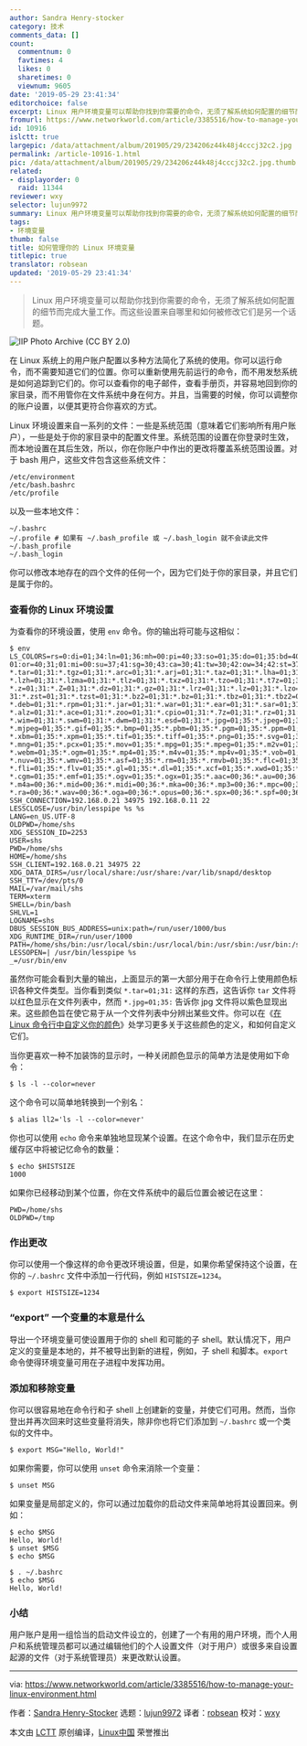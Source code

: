 ```yaml
---
author: Sandra Henry-stocker
category: 技术
comments_data: []
count:
  commentnum: 0
  favtimes: 4
  likes: 0
  sharetimes: 0
  viewnum: 9605
date: '2019-05-29 23:41:34'
editorchoice: false
excerpt: Linux 用户环境变量可以帮助你找到你需要的命令，无须了解系统如何配置的细节而完成大量工作。而这些设置来自哪里和如何被修改它们是另一个话题。
fromurl: https://www.networkworld.com/article/3385516/how-to-manage-your-linux-environment.html
id: 10916
islctt: true
largepic: /data/attachment/album/201905/29/234206z44k48j4cccj32c2.jpg
permalink: /article-10916-1.html
pic: /data/attachment/album/201905/29/234206z44k48j4cccj32c2.jpg.thumb.jpg
related:
- displayorder: 0
  raid: 11344
reviewer: wxy
selector: lujun9972
summary: Linux 用户环境变量可以帮助你找到你需要的命令，无须了解系统如何配置的细节而完成大量工作。而这些设置来自哪里和如何被修改它们是另一个话题。
tags:
- 环境变量
thumb: false
title: 如何管理你的 Linux 环境变量
titlepic: true
translator: robsean
updated: '2019-05-29 23:41:34'
---
```



> 
> Linux 用户环境变量可以帮助你找到你需要的命令，无须了解系统如何配置的细节而完成大量工作。而这些设置来自哪里和如何被修改它们是另一个话题。
> 
> 
> 


![IIP Photo Archive \(CC BY 2.0\)](/data/attachment/album/201905/29/234206z44k48j4cccj32c2.jpg)


在 Linux 系统上的用户账户配置以多种方法简化了系统的使用。你可以运行命令，而不需要知道它们的位置。你可以重新使用先前运行的命令，而不用发愁系统是如何追踪到它们的。你可以查看你的电子邮件，查看手册页，并容易地回到你的家目录，而不用管你在文件系统中身在何方。并且，当需要的时候，你可以调整你的账户设置，以便其更符合你喜欢的方式。


Linux 环境设置来自一系列的文件：一些是系统范围（意味着它们影响所有用户账户），一些是处于你的家目录中的配置文件里。系统范围的设置在你登录时生效，而本地设置在其后生效，所以，你在你账户中作出的更改将覆盖系统范围设置。对于 bash 用户，这些文件包含这些系统文件：



```
/etc/environment
/etc/bash.bashrc
/etc/profile
```

以及一些本地文件：



```
~/.bashrc
~/.profile # 如果有 ~/.bash_profile 或 ~/.bash_login 就不会读此文件
~/.bash_profile
~/.bash_login
```

你可以修改本地存在的四个文件的任何一个，因为它们处于你的家目录，并且它们是属于你的。


### 查看你的 Linux 环境设置


为查看你的环境设置，使用 `env` 命令。你的输出将可能与这相似：



```
$ env
LS_COLORS=rs=0:di=01;34:ln=01;36:mh=00:pi=40;33:so=01;35:do=01;35:bd=40;33;01:cd=40;33;
01:or=40;31;01:mi=00:su=37;41:sg=30;43:ca=30;41:tw=30;42:ow=34;42:st=37;44:ex=01;32:
*.tar=01;31:*.tgz=01;31:*.arc=01;31:*.arj=01;31:*.taz=01;31:*.lha=01;31:*.lz4=01;31:
*.lzh=01;31:*.lzma=01;31:*.tlz=01;31:*.txz=01;31:*.tzo=01;31:*.t7z=01;31:*.zip=01;31:
*.z=01;31:*.Z=01;31:*.dz=01;31:*.gz=01;31:*.lrz=01;31:*.lz=01;31:*.lzo=01;31:*.xz=01;
31:*.zst=01;31:*.tzst=01;31:*.bz2=01;31:*.bz=01;31:*.tbz=01;31:*.tbz2=01;31:*.tz=01;31:
*.deb=01;31:*.rpm=01;31:*.jar=01;31:*.war=01;31:*.ear=01;31:*.sar=01;31:*.rar=01;31:
*.alz=01;31:*.ace=01;31:*.zoo=01;31:*.cpio=01;31:*.7z=01;31:*.rz=01;31:*.cab=01;31:
*.wim=01;31:*.swm=01;31:*.dwm=01;31:*.esd=01;31:*.jpg=01;35:*.jpeg=01;35:*.mjpg=01;35:
*.mjpeg=01;35:*.gif=01;35:*.bmp=01;35:*.pbm=01;35:*.pgm=01;35:*.ppm=01;35:*.tga=01;35:
*.xbm=01;35:*.xpm=01;35:*.tif=01;35:*.tiff=01;35:*.png=01;35:*.svg=01;35:*.svgz=01;35:
*.mng=01;35:*.pcx=01;35:*.mov=01;35:*.mpg=01;35:*.mpeg=01;35:*.m2v=01;35:*.mkv=01;35:
*.webm=01;35:*.ogm=01;35:*.mp4=01;35:*.m4v=01;35:*.mp4v=01;35:*.vob=01;35:*.qt=01;35:
*.nuv=01;35:*.wmv=01;35:*.asf=01;35:*.rm=01;35:*.rmvb=01;35:*.flc=01;35:*.avi=01;35:
*.fli=01;35:*.flv=01;35:*.gl=01;35:*.dl=01;35:*.xcf=01;35:*.xwd=01;35:*.yuv=01;35:
*.cgm=01;35:*.emf=01;35:*.ogv=01;35:*.ogx=01;35:*.aac=00;36:*.au=00;36:*.flac=00;36:
*.m4a=00;36:*.mid=00;36:*.midi=00;36:*.mka=00;36:*.mp3=00;36:*.mpc=00;36:*.ogg=00;36:
*.ra=00;36:*.wav=00;36:*.oga=00;36:*.opus=00;36:*.spx=00;36:*.spf=00;36:
SSH_CONNECTION=192.168.0.21 34975 192.168.0.11 22
LESSCLOSE=/usr/bin/lesspipe %s %s
LANG=en_US.UTF-8
OLDPWD=/home/shs
XDG_SESSION_ID=2253
USER=shs
PWD=/home/shs
HOME=/home/shs
SSH_CLIENT=192.168.0.21 34975 22
XDG_DATA_DIRS=/usr/local/share:/usr/share:/var/lib/snapd/desktop
SSH_TTY=/dev/pts/0
MAIL=/var/mail/shs
TERM=xterm
SHELL=/bin/bash
SHLVL=1
LOGNAME=shs
DBUS_SESSION_BUS_ADDRESS=unix:path=/run/user/1000/bus
XDG_RUNTIME_DIR=/run/user/1000
PATH=/home/shs/bin:/usr/local/sbin:/usr/local/bin:/usr/sbin:/usr/bin:/sbin:/bin:/usr/games:/usr/local/games:/snap/bin
LESSOPEN=| /usr/bin/lesspipe %s
_=/usr/bin/env
```

虽然你可能会看到大量的输出，上面显示的第一大部分用于在命令行上使用颜色标识各种文件类型。当你看到类似 `*.tar=01;31:` 这样的东西，这告诉你 `tar` 文件将以红色显示在文件列表中，然而 `*.jpg=01;35:` 告诉你 jpg 文件将以紫色显现出来。这些颜色旨在使它易于从一个文件列表中分辨出某些文件。你可以在《[在 Linux 命令行中自定义你的颜色](https://www.networkworld.com/article/3269587/customizing-your-text-colors-on-the-linux-command-line.html)》处学习更多关于这些颜色的定义，和如何自定义它们。


当你更喜欢一种不加装饰的显示时，一种关闭颜色显示的简单方法是使用如下命令：



```
$ ls -l --color=never
```

这个命令可以简单地转换到一个别名：



```
$ alias ll2='ls -l --color=never'
```

你也可以使用 `echo` 命令来单独地显现某个设置。在这个命令中，我们显示在历史缓存区中将被记忆命令的数量：



```
$ echo $HISTSIZE
1000
```

如果你已经移动到某个位置，你在文件系统中的最后位置会被记在这里：



```
PWD=/home/shs
OLDPWD=/tmp
```

### 作出更改


你可以使用一个像这样的命令更改环境设置，但是，如果你希望保持这个设置，在你的 `~/.bashrc` 文件中添加一行代码，例如 `HISTSIZE=1234`。



```
$ export HISTSIZE=1234
```

### “export” 一个变量的本意是什么


导出一个环境变量可使设置用于你的 shell 和可能的子 shell。默认情况下，用户定义的变量是本地的，并不被导出到新的进程，例如，子 shell 和脚本。`export` 命令使得环境变量可用在子进程中发挥功用。


### 添加和移除变量


你可以很容易地在命令行和子 shell 上创建新的变量，并使它们可用。然而，当你登出并再次回来时这些变量将消失，除非你也将它们添加到 `~/.bashrc` 或一个类似的文件中。



```
$ export MSG="Hello, World!"
```

如果你需要，你可以使用 `unset` 命令来消除一个变量：



```
$ unset MSG
```

如果变量是局部定义的，你可以通过加载你的启动文件来简单地将其设置回来。例如：



```
$ echo $MSG
Hello, World!
$ unset $MSG
$ echo $MSG

$ . ~/.bashrc
$ echo $MSG
Hello, World!
```

### 小结


用户账户是用一组恰当的启动文件设立的，创建了一个有用的用户环境，而个人用户和系统管理员都可以通过编辑他们的个人设置文件（对于用户）或很多来自设置起源的文件（对于系统管理员）来更改默认设置。




---


via: <https://www.networkworld.com/article/3385516/how-to-manage-your-linux-environment.html>


作者：[Sandra Henry-Stocker](https://www.networkworld.com/author/Sandra-Henry_Stocker/) 选题：[lujun9972](https://github.com/lujun9972) 译者：[robsean](https://github.com/robsean) 校对：[wxy](https://github.com/wxy)


本文由 [LCTT](https://github.com/LCTT/TranslateProject) 原创编译，[Linux中国](https://linux.cn/) 荣誉推出
